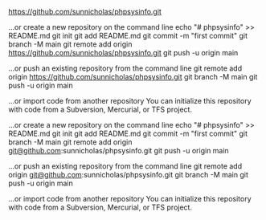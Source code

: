 https://github.com/sunnicholas/phpsysinfo.git

…or create a new repository on the command line
echo "# phpsysinfo" >> README.md
git init
git add README.md
git commit -m "first commit"
git branch -M main
git remote add origin https://github.com/sunnicholas/phpsysinfo.git
git push -u origin main

…or push an existing repository from the command line
git remote add origin https://github.com/sunnicholas/phpsysinfo.git
git branch -M main
git push -u origin main

…or import code from another repository
You can initialize this repository with code from a Subversion, Mercurial, or TFS project.


…or create a new repository on the command line
echo "# phpsysinfo" >> README.md
git init
git add README.md
git commit -m "first commit"
git branch -M main
git remote add origin git@github.com:sunnicholas/phpsysinfo.git
git push -u origin main

…or push an existing repository from the command line
git remote add origin git@github.com:sunnicholas/phpsysinfo.git
git branch -M main
git push -u origin main


…or import code from another repository
You can initialize this repository with code from a Subversion, Mercurial, or TFS project.